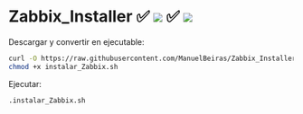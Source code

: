 # Zabbix_Installer ✅ ![](https://progress-bar.dev/90/?title=Ubuntu) ✅ ![](https://progress-bar.dev/0/?title=Centos)

Descargar y convertir en ejecutable:

```bash
curl -O https://raw.githubusercontent.com/ManuelBeiras/Zabbix_Installer/main/instalar_Zabbix.sh
chmod +x instalar_Zabbix.sh
```
Ejecutar:

```sh
.instalar_Zabbix.sh
```
